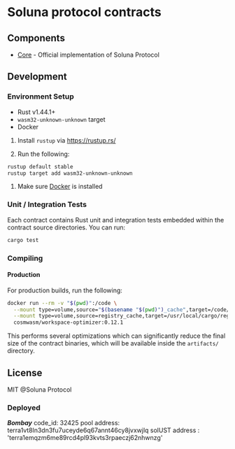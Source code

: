 # Soluna protocol contracts

## Components

* [Core](./contracts/core) - Official implementation of Soluna Protocol

## Development

### Environment Setup

* Rust v1.44.1+
* `wasm32-unknown-unknown` target
* Docker

1. Install `rustup` via <https://rustup.rs/>

2. Run the following:

```sh
rustup default stable
rustup target add wasm32-unknown-unknown
```

1. Make sure [Docker](https://www.docker.com/) is installed

### Unit / Integration Tests

Each contract contains Rust unit and integration tests embedded within the contract source directories. You can run:

```sh
cargo test
```

### Compiling

#### Production

For production builds, run the following:

```sh
docker run --rm -v "$(pwd)":/code \
  --mount type=volume,source="$(basename "$(pwd)")_cache",target=/code/target \
  --mount type=volume,source=registry_cache,target=/usr/local/cargo/registry \
  cosmwasm/workspace-optimizer:0.12.1
```

This performs several optimizations which can significantly reduce the final size of the contract binaries, which will
be available inside the `artifacts/` directory.

## License

MIT @Soluna Protocol

### Deployed

***Bombay***
code_id: 32425
pool address: terra1vt8ln3dn3fu7uceyde6q67annt46cy8jvxwjlq
solUST address :  'terra1emqzm6me89rcd4pl93kvts3rpaeczj62nhwnzg'
  